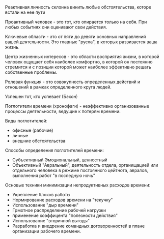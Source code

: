 
Реактивная личность склонна винить любые обстоятельства, которе встали на нее пути

Проактивный человек - это тот, кто опирается только на себя. При любых событиях они оценивают свои действия.

Ключевые области - это от пяти до девяти основных направлений вашей деятельности. Это главные "русла", в которых развивается ваша жизнь.

Центр жизненных интересов - это области восприятия жизни, в которой человек ощущает себя наиболее комфортно, в которой он постоянно стремится и с позиции которой может наиболее эффективно решать собственные проблемы.

Ролевая функция - это совокупность определенных действий и отношений в рамках определенного круга людей.  

Успешен тот, кто успевает (Бэкон)

Поглотители времени (хронофаги) - неэффективно организованные процессы деятельности, ведущие к потерям времени.

Виды поглотителей:
- офисные (рабочие)
- личные
- внешние обстоятельства

Способы определения поглотителей времени:

- Субъективный
	Эмоциональный, ценностный
- Объективный
	"Авральный", деятельность отдела, органищацией или отдельного человека в режиме постоянного цейтнота, авралов, выполнения работ "в последную ночь"

Основые техники минимизации непродуктивных расходов времени:
- Укрепление блоков работы
- Нормирование расходов времени на "текучку"
- Использование "дыр времени"
- Грмотное распределение рабочей нагрузки
- применение коэффицента "полезности действия"
- Использование "вторичной выгоды"
- Разработка и внедрение командных договоренностей в плане организации рабочего времени.

